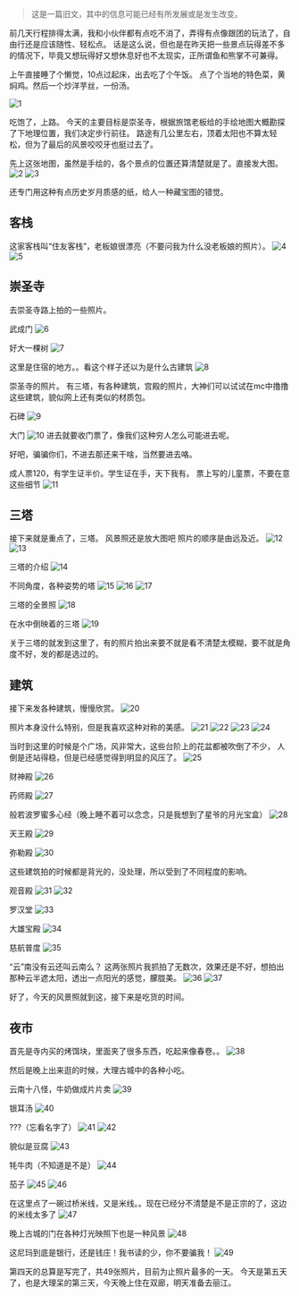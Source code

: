 > 这是一篇旧文，其中的信息可能已经有所发展或是发生改变。

前几天行程排得太满，我和小伙伴都有点吃不消了，弄得有点像跟团的玩法了，自由行还是应该随性、轻松点。
话是这么说，但也是在昨天把一些景点玩得差不多的情况下，毕竟又想玩得好又想休息好也不太现实，正所谓鱼和熊掌不可兼得。

上午直接睡了个懒觉，10点过起床，出去吃了个午饭。
点了个当地的特色菜，黄焖鸡。然后一个炒洋芋丝，一份汤。

<!--more-->
![1](https://i.loli.net/2018/10/22/5bcdd2b67ba8d.png)

吃饱了，上路。
今天的主要目标是崇圣寺，根据旅馆老板给的手绘地图大概勘探了下地理位置，我们决定步行前往。
路途有几公里左右，顶着太阳也不算太轻松，但为了最后的风景咬咬牙也挺过去了。

先上这张地图，虽然是手绘的，各个景点的位置还算清楚就是了。直接发大图。
![2](https://i.loli.net/2018/10/22/5bcdd30695713.png)
![3](https://i.loli.net/2018/10/22/5bcdd306ba1d1.png)

还专门用这种有点历史岁月质感的纸，给人一种藏宝图的错觉。

## 客栈
这家客栈叫“住友客栈”，老板娘很漂亮（不要问我为什么没老板娘的照片）。
![4](https://i.loli.net/2018/10/22/5bcdd3332c792.png)
![5](https://i.loli.net/2018/10/22/5bcdd3335e217.png)

## 崇圣寺
去崇圣寺路上拍的一些照片。

武成门
![6](https://i.loli.net/2018/10/22/5bcdd397be466.png)

好大一棵树
![7](https://i.loli.net/2018/10/22/5bcdd4c57afe9.png)

这里是住宿的地方。。看这个样子还以为是什么古建筑
![8](https://i.loli.net/2018/10/22/5bcdd4e9558ec.png)

崇圣寺的照片。
有三塔，有各种建筑，宫殿的照片，大神们可以试试在mc中撸撸这些建筑，貌似网上还有类似的材质包。

石碑
![9](https://i.loli.net/2018/10/22/5bcdd50dbbe83.png)

大门
![10](https://i.loli.net/2018/10/22/5bcdd53a6ae2a.png)
进去就要收门票了，像我们这种穷人怎么可能进去呢。

好吧，骗骗你们，不进去那还来干啥，当然要进去咯。

成人票120，有学生证半价。学生证在手，天下我有。
票上写的儿童票，不要在意这些细节
![11](https://i.loli.net/2018/10/22/5bcddbbb68088.png)

## 三塔
接下来就是重点了，三塔。
风景照还是放大图吧
照片的顺序是由远及近。
![12](https://i.loli.net/2018/10/22/5bcddbe681a63.png)
![13](https://i.loli.net/2018/10/22/5bcddbf928c19.png)

三塔的介绍
![14](https://i.loli.net/2018/10/22/5bcddc1cb4259.png)

不同角度，各种姿势的塔
![15](https://i.loli.net/2018/10/22/5bcddc40ce7f6.png)
![16](https://i.loli.net/2018/10/22/5bcddc41764f0.png)
![17](https://i.loli.net/2018/10/22/5bcddc417e90e.png)

三塔的全景照
![18](https://i.loli.net/2018/10/22/5bcddc9aac400.png)

在水中倒映着的三塔
![19](https://i.loli.net/2018/10/22/5bcddcb2a202a.png)

关于三塔的就发到这里了，有的照片拍出来要不就是看不清楚太模糊，要不就是角度不好，发的都是选过的。

## 建筑
接下来发各种建筑，慢慢欣赏。
![20](https://i.loli.net/2018/10/22/5bcddcd04eee1.png)

照片本身没什么特别，但是我喜欢这种对称的美感。
![21](https://i.loli.net/2018/10/22/5bcddcf85d4c7.png)
![22](https://i.loli.net/2018/10/22/5bcddcf91abfe.png)
![23](https://i.loli.net/2018/10/22/5bcddcf91e979.png)
![24](https://i.loli.net/2018/10/22/5bcddcf923271.png)

当时到这里的时候是个广场，风非常大，这些台阶上的花盆都被吹倒了不少，
人倒是还站得稳，但是已经感觉得到明显的风压了。
![25](https://i.loli.net/2018/10/22/5bcddd2e66627.png)

财神殿
![26](https://i.loli.net/2018/10/22/5bcdddb46f998.png)

药师殿
![27](https://i.loli.net/2018/10/22/5bcdddcbf3fc9.png)

般若波罗蜜多心经（晚上睡不着可以念念，只是我想到了星爷的月光宝盒）
![28](https://i.loli.net/2018/10/22/5bcdde27b5cca.png)

天王殿
![29](https://i.loli.net/2018/10/22/5bcdde897575a.png)

弥勒殿
![30](https://i.loli.net/2018/10/22/5bcddea8ddcf0.png)

这些建筑拍的时候都是背光的，没处理，所以受到了不同程度的影响。

观音殿
![31](https://i.loli.net/2018/10/22/5bcddee46a0e0.png)
![32](https://i.loli.net/2018/10/22/5bcddf05a8c57.png)

罗汉堂
![33](https://i.loli.net/2018/10/22/5bcddf1f94c71.png)

大雄宝殿
![34](https://i.loli.net/2018/10/22/5bcddfa5ac021.png)

慈航普度
![35](https://i.loli.net/2018/10/22/5bcddfba60fd2.png)

“云”南没有云还叫云南么？
这两张照片我抓拍了无数次，效果还是不好，想拍出那种云半遮太阳，透出一点阳光的感觉，朦胧美。
![36](https://i.loli.net/2018/10/22/5bcddfda34ae1.png)
![37](https://i.loli.net/2018/10/22/5bcddfda37b8e.png)

好了，今天的风景照就到这，接下来是吃货的时间。

## 夜市
首先是寺内买的烤饵块，里面夹了很多东西，吃起来像春卷。。
![38](https://i.loli.net/2018/10/22/5bcde03278277.png)

然后是晚上出来逛的时候，大理古城中的各种小吃。

云南十八怪，牛奶做成片片卖
![39](https://i.loli.net/2018/10/22/5bcde05343a4b.png)

银耳汤
![40](https://i.loli.net/2018/10/22/5bcde076d33da.png)

???（忘看名字了）
![41](https://i.loli.net/2018/10/22/5bcde0924b1ad.png)
![42](https://i.loli.net/2018/10/22/5bcde092755a3.png)

貌似是豆腐
![43](https://i.loli.net/2018/10/22/5bcde0b04aace.png)

牦牛肉（不知道是不是）
![44](https://i.loli.net/2018/10/22/5bcde0ce4d2f2.png)

茄子
![45](https://i.loli.net/2018/10/22/5bcde0eb7edb7.png)
![46](https://i.loli.net/2018/10/22/5bcde0eb9e5dc.png)

在这里点了一碗过桥米线，又是米线。。现在已经分不清楚是不是正宗的了，这边的米线太多了
![47](https://i.loli.net/2018/10/22/5bcde1121d710.png)

晚上古城的门在各种灯光映照下也是一种风景
![48](https://i.loli.net/2018/10/22/5bcde1262f4e3.png)

这尼玛到底是银行，还是钱庄！我书读的少，你不要骗我！
![49](https://i.loli.net/2018/10/22/5bcde139c9168.png)

第四天的总算是写完了，共49张照片，目前为止照片最多的一天。
今天是第五天了，也是大理呆的第三天，今天晚上住在双廊，明天准备去丽江。
